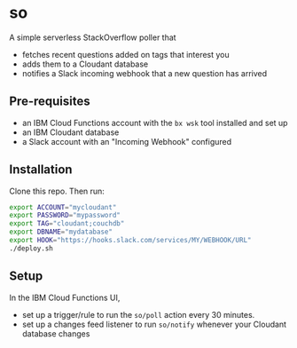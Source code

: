 # so

A simple serverless StackOverflow poller that

- fetches recent questions added on tags that interest you
- adds them to a Cloudant database
- notifies a Slack incoming webhook that a new question has arrived

## Pre-requisites

- an IBM Cloud Functions account with the `bx wsk` tool installed and set up
- an IBM Cloudant database
- a Slack account with an "Incoming Webhook" configured

## Installation

Clone this repo. Then run:

```sh
export ACCOUNT="mycloudant"
export PASSWORD="mypassword"
export TAG="cloudant;couchdb"
export DBNAME="mydatabase"
export HOOK="https://hooks.slack.com/services/MY/WEBHOOK/URL"
./deploy.sh
```

## Setup

In the IBM Cloud Functions UI, 

- set up a trigger/rule to run the `so/poll` action every 30 minutes.
- set up a changes feed listener to run `so/notify` whenever your Cloudant database changes


